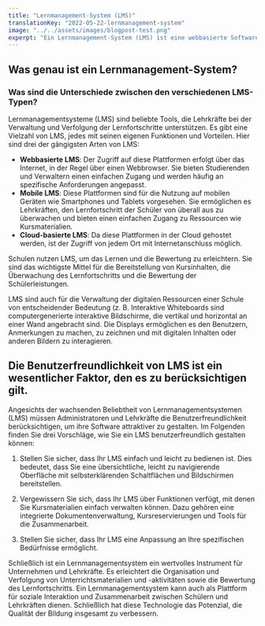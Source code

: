 ```yaml
---
title: "Lernmanagement-System (LMS)"
translationKey: "2022-05-22-lernmanagement-system"
image: "../../assets/images/blogpost-test.png"
experpt: "Ein Lernmanagement-System (LMS) ist eine webbasierte Softwareanwendung, die Online-Kursinhalte und Lernfortschritte verwaltet."
---
```


## Was genau ist ein Lernmanagement-System?

### Was sind die Unterschiede zwischen den verschiedenen LMS-Typen?

Lernmanagementsysteme (LMS) sind beliebte Tools, die Lehrkräfte bei der Verwaltung und Verfolgung der Lernfortschritte unterstützen. Es gibt eine Vielzahl von LMS, jedes mit seinen eigenen Funktionen und Vorteilen. Hier sind drei der gängigsten Arten von LMS:

- **Webbasierte LMS**: Der Zugriff auf diese Plattformen erfolgt über das Internet, in der Regel über einen Webbrowser. Sie bieten Studierenden und Verwaltern einen einfachen Zugang und werden häufig an spezifische Anforderungen angepasst.
- **Mobile LMS**: Diese Plattformen sind für die Nutzung auf mobilen Geräten wie Smartphones und Tablets vorgesehen. Sie ermöglichen es Lehrkräften, den Lernfortschritt der Schüler von überall aus zu überwachen und bieten einen einfachen Zugang zu Ressourcen wie Kursmaterialien.
- **Cloud-basierte LMS**: Da diese Plattformen in der Cloud gehostet werden, ist der Zugriff von jedem Ort mit Internetanschluss möglich.

Schulen nutzen LMS, um das Lernen und die Bewertung zu erleichtern. Sie sind das wichtigste Mittel für die Bereitstellung von Kursinhalten, die Überwachung des Lernfortschritts und die Bewertung der Schülerleistungen.

LMS sind auch für die Verwaltung der digitalen Ressourcen einer Schule von entscheidender Bedeutung (z. B. Interaktive Whiteboards sind computergenerierte interaktive Bildschirme, die vertikal und horizontal an einer Wand angebracht sind. Die Displays ermöglichen es den Benutzern, Anmerkungen zu machen, zu zeichnen und mit digitalen Inhalten oder anderen Bildern zu interagieren.

## Die Benutzerfreundlichkeit von LMS ist ein wesentlicher Faktor, den es zu berücksichtigen gilt.

Angesichts der wachsenden Beliebtheit von Lernmanagementsystemen (LMS) müssen Administratoren und Lehrkräfte die Benutzerfreundlichkeit berücksichtigen, um ihre Software attraktiver zu gestalten. Im Folgenden finden Sie drei Vorschläge, wie Sie ein LMS benutzerfreundlich gestalten können:

1. Stellen Sie sicher, dass Ihr LMS einfach und leicht zu bedienen ist. Dies bedeutet, dass Sie eine übersichtliche, leicht zu navigierende Oberfläche mit selbsterklärenden Schaltflächen und Bildschirmen bereitstellen.

2. Vergewissern Sie sich, dass Ihr LMS über Funktionen verfügt, mit denen Sie Kursmaterialien einfach verwalten können. Dazu gehören eine integrierte Dokumentenverwaltung, Kursreservierungen und Tools für die Zusammenarbeit.

3. Stellen Sie sicher, dass Ihr LMS eine Anpassung an Ihre spezifischen Bedürfnisse ermöglicht.

Schließlich ist ein Lernmanagementsystem ein wertvolles Instrument für Unternehmen und Lehrkräfte. Es erleichtert die Organisation und Verfolgung von Unterrichtsmaterialien und -aktivitäten sowie die Bewertung des Lernfortschritts. Ein Lernmanagementsystem kann auch als Plattform für soziale Interaktion und Zusammenarbeit zwischen Schülern und Lehrkräften dienen. Schließlich hat diese Technologie das Potenzial, die Qualität der Bildung insgesamt zu verbessern.